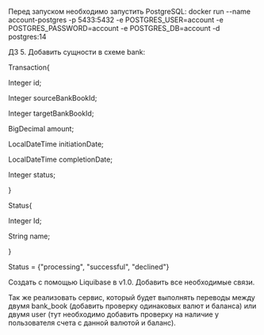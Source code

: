 Перед запуском необходимо запустить PostgreSQL:
docker run --name account-postgres -p 5433:5432 -e POSTGRES_USER=account -e POSTGRES_PASSWORD=account -e POSTGRES_DB=account -d postgres:14

ДЗ 5. 
Добавить сущности в схеме bank:

Transaction{

Integer id;

Integer sourceBankBookId;

Integer targetBankBookId;

BigDecimal amount;

LocalDateTime initiationDate;

LocalDateTime completionDate;

Integer status;

} 

Status{

Integer Id;

String name;

}

Status = {"processing", "successful", "declined"}

Создать с помощью Liquibase в v1.0. Добавить все необходимые связи.

Так же реализовать сервис, который будет выполнять переводы между двумя bank_book 
(добавить проверку одинаковых валют и баланса) или двумя user 
(тут необходимо добавить проверку на наличие у пользователя счета с данной валютой и баланс).